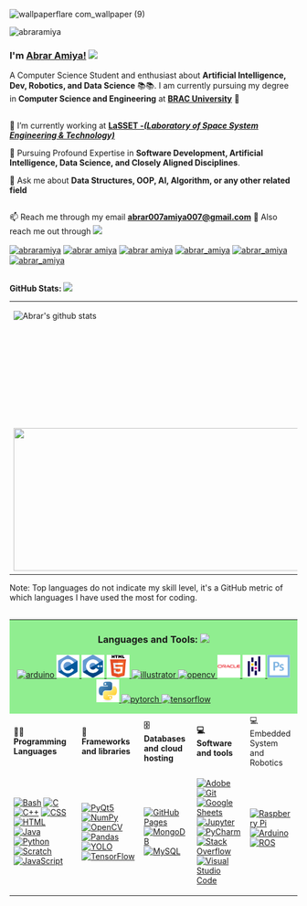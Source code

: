 
![wallpaperflare com_wallpaper (9)](https://user-images.githubusercontent.com/115402065/228970710-3b91608a-4087-45c6-819b-b5b6f944d28b.jpg)


<p align="left"> <img src="https://komarev.com/ghpvc/?username=abraramiya&label=Profile%20views&color=0e75b6&style=flat" alt="abraramiya" /> </p>

### I'm [Abrar Amiya!](https://abraramiya.github.io) <img src="https://user-images.githubusercontent.com/42378118/110234147-e3259600-7f4e-11eb-95be-0c4047144dea.gif" width="27">

A Computer Science Student and enthusiast about **Artificial Intelligence, Dev, Robotics, and Data Science** 📚📚. I am currently pursuing my degree in 
**Computer Science and Engineering** at [**BRAC University**](https://www.bracu.ac.bd/) 🏫 
###
##
 🔭 I’m currently working at [**LaSSET -**](https://www.facebook.com/braculasset/)[***(Laboratory of Space System Engineering & Technology)***](https://www.facebook.com/braculasset/)

🌱 Pursuing Profound Expertise in **Software Development, Artificial Intelligence, Data Science, and Closely Aligned Disciplines**.

💬 Ask me about **Data Structures, OOP, AI, Algorithm, or any other related field**
##
📫 Reach me through my email **abrar007amiya007@gmail.com** 🔗 Also reach me out through <img src="https://media.giphy.com/media/LnQjpWaON8nhr21vNW/giphy.gif" width="40">

<p align="left">
<a href="https://twitter.com/abraramiya" target="blank"><img align="center" src="https://raw.githubusercontent.com/rahuldkjain/github-profile-readme-generator/master/src/images/icons/Social/twitter.svg" alt="abraramiya" height="30" width="40" /></a>
<a href="https://linkedin.com/in/abrar amiya" target="blank"><img align="center" src="https://raw.githubusercontent.com/rahuldkjain/github-profile-readme-generator/master/src/images/icons/Social/linked-in-alt.svg" alt="abrar amiya" height="30" width="40" /></a>
<a href="https://fb.com/abrar amiya" target="blank"><img align="center" src="https://raw.githubusercontent.com/rahuldkjain/github-profile-readme-generator/master/src/images/icons/Social/facebook.svg" alt="abrar amiya" height="30" width="40" /></a>
<a href="https://instagram.com/abrar_amiya" target="blank"><img align="center" src="https://raw.githubusercontent.com/rahuldkjain/github-profile-readme-generator/master/src/images/icons/Social/instagram.svg" alt="abrar_amiya" height="30" width="40" /></a>
 <a href="https://medium.com/@abraruddoula.amiya" target="blank"><img align="center" src="https://raw.githubusercontent.com/rahuldkjain/github-profile-readme-generator/master/src/images/icons/Social/medium.svg" alt="abrar_amiya" height="30" width="40" /></a>
  <a href="https://www.youtube.com/@AbyssalSpiresAS" target="blank"><img align="center" src="https://raw.githubusercontent.com/rahuldkjain/github-profile-readme-generator/master/src/images/icons/Social/youtube.svg" alt="abrar_amiya" height="30" width="40" /></a>
</p>

##

<table>
<thead><b>GitHub Stats: <img src='https://media1.giphy.com/media/du3J3cXyzhj75IOgvA/giphy.gif?cid=ecf05e47x2g034i9pzwtzzsd3xgg2w9nr94t4tflbbgo3008&rid=giphy.gif' width="40"></b></thead>
 <tr>
  <td><p><img align="left" src="https://github-readme-stats.anuraghazra1.vercel.app/api?username=AbrarAmiya&show_icons=true&include_all_commits=true&theme=blue-green&count_private=true)" alt="Abrar's github stats" width="400" height="200"/></p>
  </td>
  <td>
   <p><img align="center" src="https://github-readme-stats.vercel.app/api/top-langs?username=abraramiya&show_icons=true&locale=en&layout=compact&theme=gotham" alt="abraramiya" width="250" height="160" /></p>
</td>
 </tr>
<tr>
<td colspan="2">
      <img src="https://github-readme-activity-graph.vercel.app/graph?username=AbrarAmiya&theme=gotham" width="700" height="250">
    </td>
</tr>
</table>

<table>
 <tr style="background-color: lightgreen;">
  <td colspan = "5">
  <h3 align="center">Languages and Tools: <img src="https://media.giphy.com/media/WUlplcMpOCEmTGBtBW/giphy.gif" width="40"></h3>
   <p align="center"> <a href="https://www.arduino.cc/" target="_blank" rel="noreferrer"> <img src="https://cdn.worldvectorlogo.com/logos/arduino-1.svg" alt="arduino" width="40" height="40"/> </a> <a href="https://www.cprogramming.com/" target="_blank" rel="noreferrer"> <img src="https://raw.githubusercontent.com/devicons/devicon/master/icons/c/c-original.svg" alt="c" width="40" height="40"/> </a> <a href="https://www.w3schools.com/cpp/" target="_blank" rel="noreferrer"> <img src="https://raw.githubusercontent.com/devicons/devicon/master/icons/cplusplus/cplusplus-original.svg" alt="cplusplus" width="40" height="40"/> </a> <a href="https://www.w3.org/html/" target="_blank" rel="noreferrer"> <img src="https://raw.githubusercontent.com/devicons/devicon/master/icons/html5/html5-original-wordmark.svg" alt="html5" width="40" height="40"/> </a> <a href="https://www.adobe.com/in/products/illustrator.html" target="_blank" rel="noreferrer"> <img src="https://www.vectorlogo.zone/logos/adobe_illustrator/adobe_illustrator-icon.svg" alt="illustrator" width="40" height="40"/> </a> <a href="https://opencv.org/" target="_blank" rel="noreferrer"> <img src="https://www.vectorlogo.zone/logos/opencv/opencv-icon.svg" alt="opencv" width="40" height="40"/> </a> <a href="https://www.oracle.com/" target="_blank" rel="noreferrer"> <img src="https://raw.githubusercontent.com/devicons/devicon/master/icons/oracle/oracle-original.svg" alt="oracle" width="40" height="40"/> </a> <a href="https://pandas.pydata.org/" target="_blank" rel="noreferrer"> <img src="https://raw.githubusercontent.com/devicons/devicon/2ae2a900d2f041da66e950e4d48052658d850630/icons/pandas/pandas-original.svg" alt="pandas" width="40" height="40"/> </a> <a href="https://www.photoshop.com/en" target="_blank" rel="noreferrer"> <img src="https://raw.githubusercontent.com/devicons/devicon/master/icons/photoshop/photoshop-line.svg" alt="photoshop" width="40" height="40"/> </a> <a href="https://www.python.org" target="_blank" rel="noreferrer"> <img src="https://raw.githubusercontent.com/devicons/devicon/master/icons/python/python-original.svg" alt="python" width="40" height="40"/> </a> <a href="https://pytorch.org/" target="_blank" rel="noreferrer"> <img src="https://www.vectorlogo.zone/logos/pytorch/pytorch-icon.svg" alt="pytorch" width="40" height="40"/> </a> <a href="https://www.tensorflow.org" target="_blank" rel="noreferrer"> <img src="https://www.vectorlogo.zone/logos/tensorflow/tensorflow-icon.svg" alt="tensorflow" width="40" height="40"/> </a> </p>
  </td>
 </tr>
  
<tr>
 <td><b>👨‍💻 Programming Languages</b></td><td><b>🧰 Frameworks and libraries</b></td><td><b>🗄️ Databases and cloud hosting</b></td><td><b>💻 Software and tools</b></td><td><b></b> 💻 Embedded System and Robotics</td>
</tr>
<tr>
 <td>
  <p>
    <a href="https://github.com/search?q=user%3ADenverCoder1+language%3Abash"><img alt="Bash" src="https://img.shields.io/badge/Bash-121011.svg?logo=gnu-bash&logoColor=white"></a>
    <a href="https://github.com/search?q=user%3ADenverCoder1+language%3Ac"><img alt="C" src="https://custom-icon-badges.herokuapp.com/badge/C-03599C.svg?logo=c-in-hexagon&logoColor=white"></a>
    <a href="https://github.com/search?q=user%3ADenverCoder1+language%3Acpp"><img alt="C++" src="https://custom-icon-badges.herokuapp.com/badge/C++-9C033A.svg?logo=cpp2&logoColor=white"></a>
    <a href="https://github.com/search?q=user%3ADenverCoder1+language%3Acss"><img alt="CSS" src="https://img.shields.io/badge/CSS-1572B6.svg?logo=css3&logoColor=white"></a>
    <a href="https://github.com/search?q=user%3ADenverCoder1+language%3Ahtml"><img alt="HTML" src="https://img.shields.io/badge/HTML-E34F26.svg?logo=html5&logoColor=white"></a>
    <a href="https://github.com/search?q=user%3ADenverCoder1+language%3Ajava"><img alt="Java" src="https://img.shields.io/badge/Java-007396.svg?logo=java&logoColor=white"></a>
    <a href="https://github.com/search?q=user%3ADenverCoder1+language%3Apython"><img alt="Python" src="https://img.shields.io/badge/Python-14354C.svg?logo=python&logoColor=white"></a>
    <a href="https://github.com/search?q=user%3ADenverCoder1+language%3Ascratch"><img alt="Scratch" src="https://img.shields.io/badge/Scratch-4D97FF.svg?logo=scratch&logoColor=white"></a>
    <a href="https://github.com/search?q=user%3ADenverCoder1+language%3Asql"><img alt="JavaScript" src="https://custom-icon-badges.herokuapp.com/badge/SQL-025E8C.svg?logo=database&logoColor=white"></a>  
  </p>
  </td>
 
 <td>
  <p>
    <a href="#"><img alt="PyQt5" src="https://img.shields.io/badge/-PyQt5-00919D?logo=Qt&logoColor=white"></a>
    <a href="#"><img alt="NumPy" src="https://img.shields.io/badge/Numpy-013243.svg?logo=numpy&logoColor=white"></a>
    <a href="#"><img alt="OpenCV" src="https://img.shields.io/badge/-OpenCV-55153D?logo=opencv&logoColor=white"></a>
    <a href="#"><img alt="Pandas" src="https://img.shields.io/badge/Pandas-150458.svg?logo=pandas&logoColor=white"></a>
    <a href="#"><img alt="YOLO" src="https://img.shields.io/badge/YOLO-FF2F00.svg?logo=YOLO&logoColor=white"></a>
    <a href="#"><img alt="TensorFlow" src="https://img.shields.io/badge/TensorFlow-FF6F00.svg?logo=TensorFlow&logoColor=white"></a>    
</p>
</td>

 <td>
<p>
    <a href="#"><img alt="GitHub Pages" src="https://img.shields.io/badge/GitHub%20Pages-327FC7.svg?logo=github&logoColor=white"></a>
    <a href="#"><img alt="MongoDB" src ="https://img.shields.io/badge/MongoDB-4ea94b.svg?logo=mongodb&logoColor=white"></a>
    <a href="#"><img alt="MySQL" src="https://img.shields.io/badge/MySQL-00f.svg?logo=mysql&logoColor=white"></a>
</p>
 </td>
 <td>


<p>
    <a href="#"><img alt="Adobe" src="https://img.shields.io/badge/Adobe-FF0000.svg?logo=adobe&logoColor=white"></a>
    <a href="#"><img alt="Git" src="https://img.shields.io/badge/Git-F05033.svg?logo=git&logoColor=white"></a>
    <a href="#"><img alt="Google Sheets" src="https://img.shields.io/badge/Google%20Sheets-34A853.svg?logo=google%20sheets&logoColor=white"></a>
    <a href="#"><img alt="Jupyter" src="https://img.shields.io/badge/Jupyter-F37626.svg?logo=Jupyter&logoColor=white"></a>
    <a href="#"><img alt="PyCharm" src="https://img.shields.io/badge/-PyCharm-302E31?logo=pycharm&logoColor=white"></a>
    <a href="#"><img alt="Stack Overflow" src="https://img.shields.io/badge/-Stack%20Overflow-FE7A16?logo=stack-overflow&logoColor=white"></a>
    <a href="#"><img alt="Visual Studio Code" src="https://img.shields.io/badge/Visual%20Studio%20Code-0078d7.svg?logo=visual-studio-code&logoColor=white"></a>
</p>
</td>
 <td
 <p>
    <a href="#"><img alt="Raspberry Pi" src="https://img.shields.io/badge/-Raspberry Pi-302E31?logo=raspberrypi&logoColor=white"></a>
    <a href="#"><img alt="Arduino" src="https://img.shields.io/badge/-Arduino-00979D?logo=Arduino&logoColor=white"></a>
    <a href="#"><img alt="ROS" src="https://img.shields.io/badge/ROS-34A853.svg?logo=ros&logoColor=white"></a>
</p></td>
</tr>







<div class="spacer"></div> 

Note: Top languages do not indicate my skill level, it's a GitHub metric of which languages I have used the most for coding.
##
